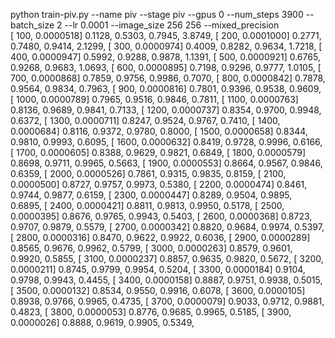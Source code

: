 python train-piv.py --name piv --stage piv --gpus 0 --num_steps 3900 --batch_size 2 --lr 0.0001 --image_size 256 256 --mixed_precision   
[   100,  0.0000518]     0.1128,     0.5303,     0.7945,     3.8749, 
[   200,  0.0001000]     0.2771,     0.7480,     0.9414,     2.1299, 
[   300,  0.0000974]     0.4009,     0.8282,     0.9634,     1.7218, 
[   400,  0.0000947]     0.5992,     0.9288,     0.9878,     1.1391, 
[   500,  0.0000921]     0.6765,     0.9268,     0.9683,     1.0693, 
[   600,  0.0000895]     0.7198,     0.9296,     0.9777,     1.0105, 
[   700,  0.0000868]     0.7859,     0.9756,     0.9986,     0.7070, 
[   800,  0.0000842]     0.7878,     0.9564,     0.9834,     0.7963, 
[   900,  0.0000816]     0.7801,     0.9396,     0.9538,     0.9609, 
[  1000,  0.0000789]     0.7965,     0.9516,     0.9846,     0.7811, 
[  1100,  0.0000763]     0.8136,     0.9689,     0.9841,     0.7133, 
[  1200,  0.0000737]     0.8354,     0.9700,     0.9948,     0.6372, 
[  1300,  0.0000711]     0.8247,     0.9524,     0.9767,     0.7410, 
[  1400,  0.0000684]     0.8116,     0.9372,     0.9780,     0.8000, 
[  1500,  0.0000658]     0.8344,     0.9810,     0.9993,     0.6095, 
[  1600,  0.0000632]     0.8419,     0.9728,     0.9996,     0.6166, 
[  1700,  0.0000605]     0.8388,     0.9629,     0.9821,     0.6849, 
[  1800,  0.0000579]     0.8698,     0.9711,     0.9965,     0.5663, 
[  1900,  0.0000553]     0.8664,     0.9567,     0.9846,     0.6359, 
[  2000,  0.0000526]     0.7861,     0.9315,     0.9835,     0.8159, 
[  2100,  0.0000500]     0.8727,     0.9757,     0.9973,     0.5380, 
[  2200,  0.0000474]     0.8461,     0.9744,     0.9877,     0.6159, 
[  2300,  0.0000447]     0.8289,     0.9504,     0.9895,     0.6895, 
[  2400,  0.0000421]     0.8811,     0.9813,     0.9950,     0.5178, 
[  2500,  0.0000395]     0.8676,     0.9765,     0.9943,     0.5403, 
[  2600,  0.0000368]     0.8723,     0.9707,     0.9879,     0.5579, 
[  2700,  0.0000342]     0.8820,     0.9684,     0.9974,     0.5397, 
[  2800,  0.0000316]     0.8470,     0.9622,     0.9922,     0.6036, 
[  2900,  0.0000289]     0.8565,     0.9676,     0.9962,     0.5799, 
[  3000,  0.0000263]     0.8579,     0.9601,     0.9920,     0.5855, 
[  3100,  0.0000237]     0.8857,     0.9635,     0.9820,     0.5672, 
[  3200,  0.0000211]     0.8745,     0.9799,     0.9954,     0.5204, 
[  3300,  0.0000184]     0.9104,     0.9798,     0.9943,     0.4455, 
[  3400,  0.0000158]     0.8887,     0.9751,     0.9938,     0.5015, 
[  3500,  0.0000132]     0.8534,     0.9550,     0.9916,     0.6078, 
[  3600,  0.0000105]     0.8938,     0.9766,     0.9965,     0.4735, 
[  3700,  0.0000079]     0.9033,     0.9712,     0.9881,     0.4823, 
[  3800,  0.0000053]     0.8776,     0.9685,     0.9965,     0.5185, 
[  3900,  0.0000026]     0.8888,     0.9619,     0.9905,     0.5349, 
